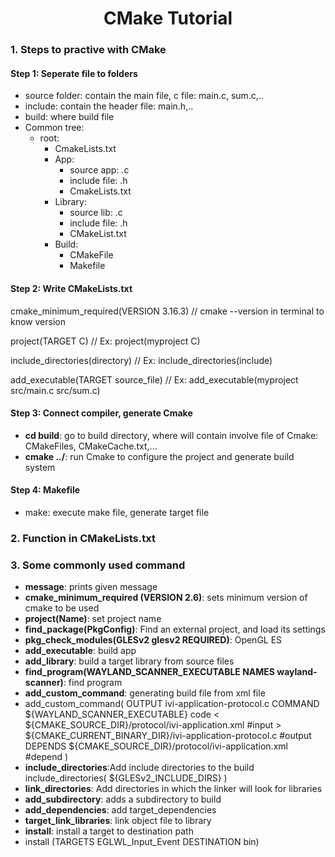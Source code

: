 <h1 style="text-align:center">CMake Tutorial </h1>

### 1. Steps to practive with CMake

#### **Step 1:** Seperate file to folders

- source folder: contain the main file, c file: main.c, sum.c,..
- include: contain the header file: main.h,..
- build: where build file
- Common tree:
  - root:
    - CmakeLists.txt
    - App:
      - source app: .c
      - include file: .h
      - CmakeLists.txt
    - Library:
      - source lib: .c
      - include file: .h
      - CMakeList.txt
    - Build:
      - CMakeFile
      - Makefile

#### **Step 2:** Write CMakeLists.txt

cmake_minimum_required(VERSION 3.16.3)
// cmake --version in terminal to know version

project(TARGET C)
// Ex: project(myproject C)

include_directories(directory)
// Ex: include_directories(include)

add_executable(TARGET source_file)
// Ex: add_executable(myproject src/main.c src/sum.c)

#### **Step 3:** Connect compiler, generate Cmake

- **cd build**: go to build directory, where will contain involve file of Cmake: CMakeFiles, CMakeCache.txt,...
- **cmake ../**: run Cmake to configure the project and generate build system

#### **Step 4:** Makefile

- make: execute make file, generate target file

### 2. Function in CMakeLists.txt

### 3. Some commonly used command

- **message**: prints given message
- **cmake_minimum_required (VERSION 2.6)**: sets minimum version of cmake to be used
- **project(Name)**: set project name
- **find_package(PkgConfig)**: Find an external project, and load its settings
- **pkg_check_modules(GLESv2 glesv2 REQUIRED)**: OpenGL ES
- **add_executable**: build app
- **add_library**: build a target library from source files
- **find_program(WAYLAND_SCANNER_EXECUTABLE NAMES wayland-scanner)**: find program
- **add_custom_command**: generating build file from xml file
- add_custom_command(
    OUTPUT  ivi-application-protocol.c
    COMMAND ${WAYLAND_SCANNER_EXECUTABLE} code
            < ${CMAKE_SOURCE_DIR}/protocol/ivi-application.xml          #input
            > ${CMAKE_CURRENT_BINARY_DIR}/ivi-application-protocol.c    #output
    DEPENDS ${CMAKE_SOURCE_DIR}/protocol/ivi-application.xml            #depend
)
- **include_directories**:Add include directories to the build
include_directories(
    ${GLESv2_INCLUDE_DIRS}
)
- **link_directories**: Add directories in which the linker will look for libraries
- **add_subdirectory**: adds a subdirectory to build
- **add_dependencies**: add target_dependencies
- **target_link_libraries**: link object file to library
- **install**: install a target to destination path
- install (TARGETS EGLWL_Input_Event DESTINATION bin)
